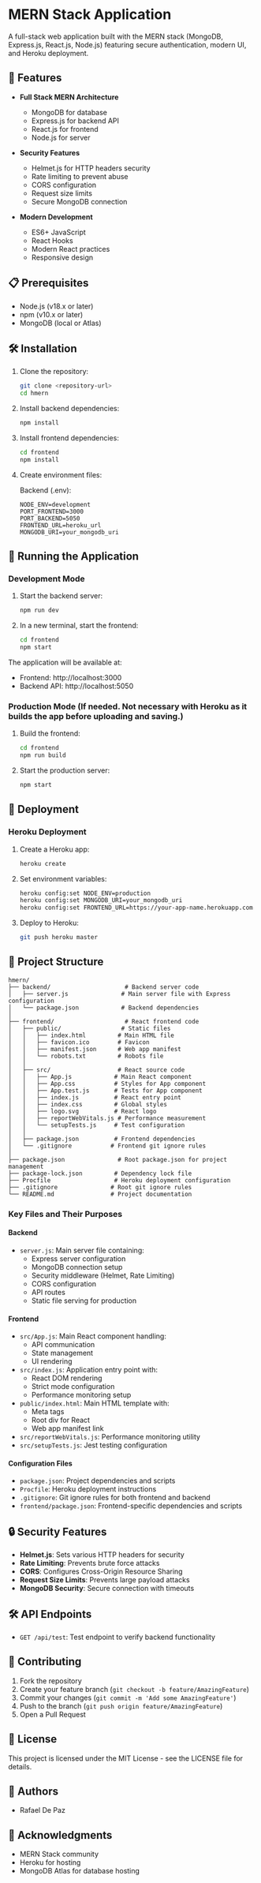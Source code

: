 # MERN Stack Application

A full-stack web application built with the MERN stack (MongoDB, Express.js, React.js, Node.js) featuring secure authentication, modern UI, and Heroku deployment.

## 🚀 Features

- **Full Stack MERN Architecture**
  - MongoDB for database
  - Express.js for backend API
  - React.js for frontend
  - Node.js for server

- **Security Features**
  - Helmet.js for HTTP headers security
  - Rate limiting to prevent abuse
  - CORS configuration
  - Request size limits
  - Secure MongoDB connection

- **Modern Development**
  - ES6+ JavaScript
  - React Hooks
  - Modern React practices
  - Responsive design

## 📋 Prerequisites

- Node.js (v18.x or later)
- npm (v10.x or later)
- MongoDB (local or Atlas)

## 🛠️ Installation

1. Clone the repository:
   ```bash
   git clone <repository-url>
   cd hmern
   ```

2. Install backend dependencies:
   ```bash
   npm install
   ```

3. Install frontend dependencies:
   ```bash
   cd frontend
   npm install
   ```

4. Create environment files:

   Backend (.env):
   ```
   NODE_ENV=development
   PORT_FRONTEND=3000
   PORT_BACKEND=5050
   FRONTEND_URL=heroku_url
   MONGODB_URI=your_mongodb_uri
   ```

## 🚀 Running the Application

### Development Mode

1. Start the backend server:
   ```bash
   npm run dev
   ```

2. In a new terminal, start the frontend:
   ```bash
   cd frontend
   npm start
   ```

The application will be available at:
- Frontend: http://localhost:3000
- Backend API: http://localhost:5050

### Production Mode (If needed. Not necessary with Heroku as it builds the app before uploading and saving.)

1. Build the frontend:
   ```bash
   cd frontend
   npm run build
   ```

2. Start the production server:
   ```bash
   npm start
   ```

## 🚀 Deployment

### Heroku Deployment

1. Create a Heroku app:
   ```bash
   heroku create
   ```

2. Set environment variables:
   ```bash
   heroku config:set NODE_ENV=production
   heroku config:set MONGODB_URI=your_mongodb_uri
   heroku config:set FRONTEND_URL=https://your-app-name.herokuapp.com
   ```

3. Deploy to Heroku:
   ```bash
   git push heroku master
   ```

## 📁 Project Structure

```
hmern/
├── backend/                     # Backend server code
│   ├── server.js               # Main server file with Express configuration
│   └── package.json            # Backend dependencies
│
├── frontend/                    # React frontend code
│   ├── public/                 # Static files
│   │   ├── index.html         # Main HTML file
│   │   ├── favicon.ico        # Favicon
│   │   ├── manifest.json      # Web app manifest
│   │   └── robots.txt         # Robots file
│   │
│   ├── src/                   # React source code
│   │   ├── App.js            # Main React component
│   │   ├── App.css           # Styles for App component
│   │   ├── App.test.js       # Tests for App component
│   │   ├── index.js          # React entry point
│   │   ├── index.css         # Global styles
│   │   ├── logo.svg          # React logo
│   │   ├── reportWebVitals.js # Performance measurement
│   │   └── setupTests.js     # Test configuration
│   │
│   ├── package.json          # Frontend dependencies
│   └── .gitignore           # Frontend git ignore rules
│
├── package.json               # Root package.json for project management
├── package-lock.json         # Dependency lock file
├── Procfile                  # Heroku deployment configuration
├── .gitignore               # Root git ignore rules
└── README.md                # Project documentation
```

### Key Files and Their Purposes

#### Backend
- `server.js`: Main server file containing:
  - Express server configuration
  - MongoDB connection setup
  - Security middleware (Helmet, Rate Limiting)
  - CORS configuration
  - API routes
  - Static file serving for production

#### Frontend
- `src/App.js`: Main React component handling:
  - API communication
  - State management
  - UI rendering
- `src/index.js`: Application entry point with:
  - React DOM rendering
  - Strict mode configuration
  - Performance monitoring setup
- `public/index.html`: Main HTML template with:
  - Meta tags
  - Root div for React
  - Web app manifest link
- `src/reportWebVitals.js`: Performance monitoring utility
- `src/setupTests.js`: Jest testing configuration

#### Configuration Files
- `package.json`: Project dependencies and scripts
- `Procfile`: Heroku deployment instructions
- `.gitignore`: Git ignore rules for both frontend and backend
- `frontend/package.json`: Frontend-specific dependencies and scripts

## 🔒 Security Features

- **Helmet.js**: Sets various HTTP headers for security
- **Rate Limiting**: Prevents brute force attacks
- **CORS**: Configures Cross-Origin Resource Sharing
- **Request Size Limits**: Prevents large payload attacks
- **MongoDB Security**: Secure connection with timeouts

## 🛠️ API Endpoints

- `GET /api/test`: Test endpoint to verify backend functionality

## 🤝 Contributing

1. Fork the repository
2. Create your feature branch (`git checkout -b feature/AmazingFeature`)
3. Commit your changes (`git commit -m 'Add some AmazingFeature'`)
4. Push to the branch (`git push origin feature/AmazingFeature`)
5. Open a Pull Request

## 📝 License

This project is licensed under the MIT License - see the LICENSE file for details.

## 👥 Authors

- Rafael De Paz

## 🙏 Acknowledgments

- MERN Stack community
- Heroku for hosting
- MongoDB Atlas for database hosting 